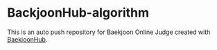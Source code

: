 # BackjoonHub-algorithm
This is an auto push repository for Baekjoon Online Judge created with [BaekjoonHub](https://github.com/BaekjoonHub/BaekjoonHub).
